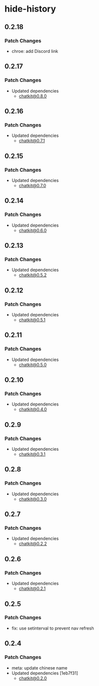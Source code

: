 # hide-history

## 0.2.18

### Patch Changes

- chroe: add Discord link

## 0.2.17

### Patch Changes

- Updated dependencies
  - chatkit@0.8.0

## 0.2.16

### Patch Changes

- Updated dependencies
  - chatkit@0.7.1

## 0.2.15

### Patch Changes

- Updated dependencies
  - chatkit@0.7.0

## 0.2.14

### Patch Changes

- Updated dependencies
  - chatkit@0.6.0

## 0.2.13

### Patch Changes

- Updated dependencies
  - chatkit@0.5.2

## 0.2.12

### Patch Changes

- Updated dependencies
  - chatkit@0.5.1

## 0.2.11

### Patch Changes

- Updated dependencies
  - chatkit@0.5.0

## 0.2.10

### Patch Changes

- Updated dependencies
  - chatkit@0.4.0

## 0.2.9

### Patch Changes

- Updated dependencies
  - chatkit@0.3.1

## 0.2.8

### Patch Changes

- Updated dependencies
  - chatkit@0.3.0

## 0.2.7

### Patch Changes

- Updated dependencies
  - chatkit@0.2.2

## 0.2.6

### Patch Changes

- Updated dependencies
  - chatkit@0.2.1

## 0.2.5

### Patch Changes

- fix: use setinterval to prevent nav refresh

## 0.2.4

### Patch Changes

- meta: update chinese name
- Updated dependencies [1eb7f31]
  - chatkit@0.2.0

